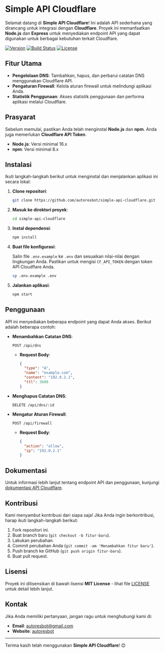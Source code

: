 # Simple API Cloudflare

Selamat datang di **Simple API Cloudflare**! Ini adalah API sederhana yang dirancang untuk integrasi dengan **Cloudflare**. Proyek ini memanfaatkan **Node.js** dan **Express** untuk menyediakan endpoint API yang dapat digunakan untuk berbagai kebutuhan terkait Cloudflare.

[![Version](https://img.shields.io/badge/version-1.0.0-brightgreen)](https://github.com/autoresbot/simple-api-cloudflare/releases)
[![Build Status](https://img.shields.io/github/actions/workflow/status/autoresbot/simple-api-cloudflare/node.js.yml)](https://github.com/autoresbot/simple-api-cloudflare/actions)
[![License](https://img.shields.io/github/license/autoresbot/simple-api-cloudflare)](https://github.com/autoresbot/simple-api-cloudflare/blob/main/LICENSE)

## Fitur Utama

- **Pengelolaan DNS**: Tambahkan, hapus, dan perbarui catatan DNS menggunakan Cloudflare API.
- **Pengaturan Firewall**: Kelola aturan firewall untuk melindungi aplikasi Anda.
- **Statistik Penggunaan**: Akses statistik penggunaan dan performa aplikasi melalui Cloudflare.

## Prasyarat

Sebelum memulai, pastikan Anda telah menginstal **Node.js** dan **npm**. Anda juga memerlukan **Cloudflare API Token**.

- **Node.js**: Versi minimal 16.x
- **npm**: Versi minimal 8.x

## Instalasi

Ikuti langkah-langkah berikut untuk menginstal dan menjalankan aplikasi ini secara lokal:

1. **Clone repositori**:

   ```bash
   git clone https://github.com/autoresbot/simple-api-cloudflare.git
   ```

2. **Masuk ke direktori proyek**:

   ```bash
   cd simple-api-cloudflare
   ```

3. **Instal dependensi**:

   ```bash
   npm install
   ```

4. **Buat file konfigurasi**:

   Salin file `.env.example` ke `.env` dan sesuaikan nilai-nilai dengan lingkungan Anda. Pastikan untuk mengisi `CF_API_TOKEN` dengan token API Cloudflare Anda.

   ```bash
   cp .env.example .env
   ```

5. **Jalankan aplikasi**:

   ```bash
   npm start
   ```

## Penggunaan

API ini menyediakan beberapa endpoint yang dapat Anda akses. Berikut adalah beberapa contoh:

- **Menambahkan Catatan DNS**:

  ```http
  POST /api/dns
  ```

  - **Request Body**:

    ```json
    {
      "type": "A",
      "name": "example.com",
      "content": "192.0.2.1",
      "ttl": 3600
    }
    ```

- **Menghapus Catatan DNS**:

  ```http
  DELETE /api/dns/:id
  ```

- **Mengatur Aturan Firewall**:

  ```http
  POST /api/firewall
  ```

  - **Request Body**:

    ```json
    {
      "action": "allow",
      "ip": "192.0.2.1"
    }
    ```

## Dokumentasi

Untuk informasi lebih lanjut tentang endpoint API dan penggunaan, kunjungi [dokumentasi API Cloudflare](https://developers.cloudflare.com/api/).

## Kontribusi

Kami menyambut kontribusi dari siapa saja! Jika Anda ingin berkontribusi, harap ikuti langkah-langkah berikut:

1. Fork repositori ini.
2. Buat branch baru (`git checkout -b fitur-baru`).
3. Lakukan perubahan.
4. Commit perubahan Anda (`git commit -am 'Menambahkan fitur baru'`).
5. Push branch ke GitHub (`git push origin fitur-baru`).
6. Buat pull request.

## Lisensi

Proyek ini dilisensikan di bawah lisensi **MIT License** - lihat file [LICENSE](LICENSE) untuk detail lebih lanjut.

## Kontak

Jika Anda memiliki pertanyaan, jangan ragu untuk menghubungi kami di:

- **Email**: [autoresbot@gmail.com](mailto:autoresbot@gmail.com)
- **Website**: [autoresbot](https://autoresbot.com)

---

Terima kasih telah menggunakan **Simple API Cloudflare**! 😊
